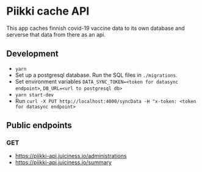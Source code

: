 # Piikki cache API

This app caches finnish covid-19 vaccine data to its own database and serverse that data from there as an api.

## Development

- `yarn`
- Set up a postgresql database. Run the SQL files in `./migrations`.
- Set environment variables `DATA_SYNC_TOKEN=<token for datasync endpoint>`, `DB_URL=<url to postgresql db>`
- `yarn start-dev`
- Run `curl -X PUT http://localhost:4000/syncData -H "x-token: <token for datasync endpoint>`

## Public endpoints

### GET

- https://piikki-api.juiciness.io/administrations
- https://piikki-api.juiciness.io/summary
